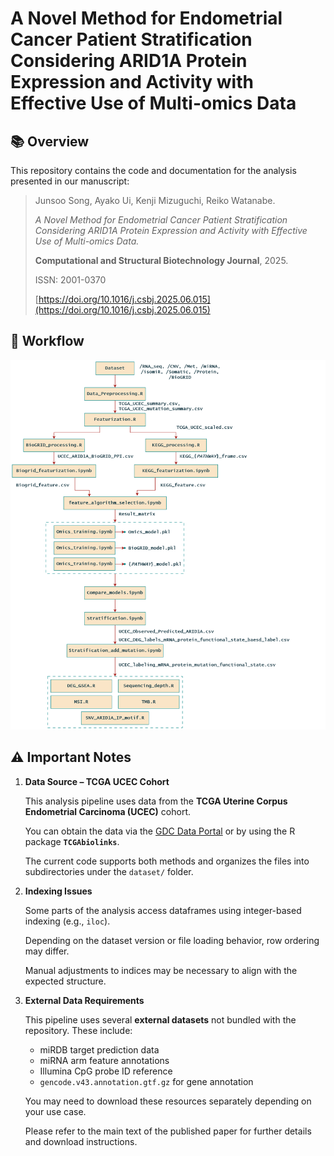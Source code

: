 # **A Novel Method for Endometrial Cancer Patient Stratification Considering ARID1A Protein Expression and Activity with Effective Use of Multi-omics Data**

## 📚 Overview

This repository contains the code and documentation for the analysis presented in our manuscript:

> Junsoo Song, Ayako Ui, Kenji Mizuguchi, Reiko Watanabe.
> 
> 
> *A Novel Method for Endometrial Cancer Patient Stratification Considering ARID1A Protein Expression and Activity with Effective Use of Multi-omics Data.*
> 
> **Computational and Structural Biotechnology Journal**, 2025.
> 
> ISSN: 2001-0370
> 
> [https://doi.org/10.1016/j.csbj.2025.06.015](https://doi.org/10.1016/j.csbj.2025.06.015)
> 

## 🚩 Workflow

![github_diagram.drawio.png](github_diagram.drawio.png)

## ⚠️ Important Notes

1. **Data Source – TCGA UCEC Cohort**
    
    This analysis pipeline uses data from the **TCGA Uterine Corpus Endometrial Carcinoma (UCEC)** cohort.
    
    You can obtain the data via the [GDC Data Portal](https://portal.gdc.cancer.gov/) or by using the R package **`TCGAbiolinks`**.
    
    The current code supports both methods and organizes the files into subdirectories under the `dataset/` folder.
    
2. **Indexing Issues**
    
    Some parts of the analysis access dataframes using integer-based indexing (e.g., `iloc`).
    
    Depending on the dataset version or file loading behavior, row ordering may differ.
    
    Manual adjustments to indices may be necessary to align with the expected structure.
    
3. **External Data Requirements**
    
    This pipeline uses several **external datasets** not bundled with the repository. These include:
    
    - miRDB target prediction data
    - miRNA arm feature annotations
    - Illumina CpG probe ID reference
    - `gencode.v43.annotation.gtf.gz` for gene annotation
    
    You may need to download these resources separately depending on your use case.
    
    Please refer to the main text of the published paper for further details and download instructions.
